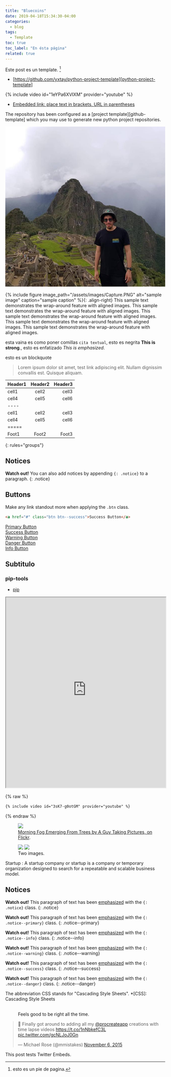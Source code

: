```yaml
---
title: "Bluecoins"
date: 2019-04-18T15:34:30-04:00
categories:
  - blog
tags:
  - Template
toc: true
toc_label: "En ésta página"
related: true
---
```




Este post es un template. [^keyword]   

<!--more-->

- [https://github.com/yxtay/python-project-template][python-project-template]

{% include video id="1eYPa6XVIXM" provider="youtube" %}



- [Embedded link: place text in brackets, URL in parentheses](http://google.com)

The repository has been configured as a [project template][github-template]
which you may use to generate new python project repositories.



![Use this temp](/assets/images/bio-photo.PNG)


{% include figure image_path="/assets/images/Capture.PNG" alt="sample image" caption="sample caption" %}{: .align-right}
This sample text demonstrates the wrap-around feature with aligned images. This sample text demonstrates the wrap-around feature with aligned images. This sample text demonstrates the wrap-around feature with aligned images. This sample text demonstrates the wrap-around feature with aligned images. This sample text demonstrates the wrap-around feature with aligned images.

esta vaina es como poner comillas  `cita textual`, esto es negrita **This is strong**., esto es enfatizado *This is emphasized*.

esto es un blockquote
> Lorem ipsum dolor sit amet, test link adipiscing elit. Nullam dignissim convallis est. Quisque aliquam.

| Header1 | Header2 | Header3 |
|:--------|:-------:|--------:|
| cell1   | cell2   | cell3   |
| cell4   | cell5   | cell6   |
|----
| cell1   | cell2   | cell3   |
| cell4   | cell5   | cell6   |
|=====
| Foot1   | Foot2   | Foot3
{: rules="groups"}

## Notices

**Watch out!** You can also add notices by appending `{: .notice}` to a paragraph.
{: .notice}

## Buttons

Make any link standout more when applying the `.btn` class.

```html
<a href="#" class="btn btn--success">Success Button</a>
```

<div markdown="0"><a href="#" class="btn">Primary Button</a></div>
<div markdown="0"><a href="#" class="btn btn--success">Success Button</a></div>
<div markdown="0"><a href="#" class="btn btn--warning">Warning Button</a></div>
<div markdown="0"><a href="#" class="btn btn--danger">Danger Button</a></div>
<div markdown="0"><a href="#" class="btn btn--info">Info Button</a></div>



## Subtitulo

### pip-tools

  - [pip][pip]


<iframe src="https://jackdougherty.youcanbook.me/" width="100%" height="600px"></iframe>

{% raw %}
```markdown
{% include video id="3sK7-g0otGM" provider="youtube" %}
```
{% endraw %}

<figure>
	<a href="http://farm9.staticflickr.com/8426/7758832526_cc8f681e48_b.jpg"><img src="http://farm9.staticflickr.com/8426/7758832526_cc8f681e48_c.jpg"></a>
	<figcaption><a href="http://www.flickr.com/photos/80901381@N04/7758832526/" title="Morning Fog Emerging From Trees by A Guy Taking Pictures, on Flickr">Morning Fog Emerging From Trees by A Guy Taking Pictures, on Flickr</a>.</figcaption>
</figure>

<figure class="half">
	<a href="http://placehold.it/1200x600.JPG"><img src="http://placehold.it/600x300.jpg"></a>
	<a href="http://placehold.it/1200x600.jpeg"><img src="http://placehold.it/600x300.jpg"></a>
	<figcaption>Two images.</figcaption>
</figure>

Startup
:   A startup company or startup is a company or temporary organization designed to search for a repeatable and scalable business model.


## Notices

**Watch out!** This paragraph of text has been [emphasized](#) with the `{: .notice}` class.
{: .notice}

**Watch out!** This paragraph of text has been [emphasized](#) with the `{: .notice--primary}` class.
{: .notice--primary}

**Watch out!** This paragraph of text has been [emphasized](#) with the `{: .notice--info}` class.
{: .notice--info}

**Watch out!** This paragraph of text has been [emphasized](#) with the `{: .notice--warning}` class.
{: .notice--warning}

**Watch out!** This paragraph of text has been [emphasized](#) with the `{: .notice--success}` class.
{: .notice--success}

**Watch out!** This paragraph of text has been [emphasized](#) with the `{: .notice--danger}` class.
{: .notice--danger}

The abbreviation CSS stands for "Cascading Style Sheets".
*[CSS]: Cascading Style Sheets

<figure style="width: 300px" class="align-right">
  <img src="{{ site.url }}{{ site.baseurl }}/assets/images/bio-photo.PNG" alt="">
  <figcaption>Feels good to be right all the time.</figcaption>
</figure>

<blockquote class="twitter-tweet" data-lang="en"><p lang="en" dir="ltr">🎨 Finally got around to adding all my <a href="https://twitter.com/procreateapp">@procreateapp</a> creations with time lapse videos <a href="https://t.co/1nNbkefC3L">https://t.co/1nNbkefC3L</a> <a href="https://t.co/gcNLJoJ0Gn">pic.twitter.com/gcNLJoJ0Gn</a></p>&mdash; Michael Rose (@mmistakes) <a href="https://twitter.com/mmistakes/status/662678050795094016">November 6, 2015</a></blockquote>
<script async src="//platform.twitter.com/widgets.js" charset="utf-8"></script>

This post tests Twitter Embeds.

[^keyword]: esto es un pie de pagina.

[python-project-template]: https://github.com/yxtay/python-project-template
[pip]: https://pip.pypa.io/en/stable
